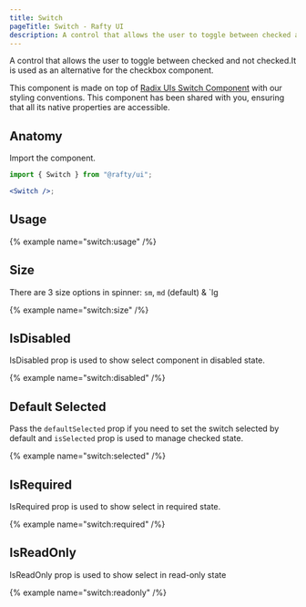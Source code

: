 ```yaml
---
title: Switch
pageTitle: Switch - Rafty UI
description: A control that allows the user to toggle between checked and not checked.It is used as an alternative for the checkbox component.
---
```


A control that allows the user to toggle between checked and not checked.It is used as an alternative for the checkbox component.

This component is made on top of [Radix UIs Switch Component](https://www.radix-ui.com/primitives/docs/components/switch) with our styling conventions. This component has been shared with you, ensuring that all its native properties are accessible.

## Anatomy

Import the component.

```jsx
import { Switch } from "@rafty/ui";

<Switch />;
```

## Usage

{% example name="switch:usage" /%}

## Size

There are 3 size options in spinner: `sm`, `md` (default) & `lg

{% example name="switch:size" /%}

## IsDisabled

IsDisabled prop is used to show select component in disabled state.

{% example name="switch:disabled" /%}

## Default Selected

Pass the `defaultSelected` prop if you need to set the switch selected by default and `isSelected` prop is used to manage checked state.

{% example name="switch:selected" /%}

## IsRequired

IsRequired prop is used to show select in required state.

{% example name="switch:required" /%}

## IsReadOnly

IsReadOnly prop is used to show select in read-only state

{% example name="switch:readonly" /%}
